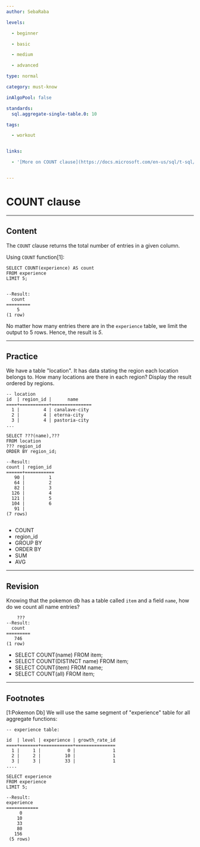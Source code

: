 ```yaml
---
author: SebaRaba

levels:

  - beginner

  - basic

  - medium

  - advanced

type: normal

category: must-know

inAlgoPool: false

standards:
  sql.aggregate-single-table.0: 10

tags:

  - workout


links:

  - '[More on COUNT clause](https://docs.microsoft.com/en-us/sql/t-sql/functions/aggregate-functions-transact-sql){website}'


---
```


# COUNT clause

---
## Content

The `COUNT` clause returns the total number of entries in a given column.

Using `COUNT` function[1]:

```
SELECT COUNT(experience) AS count
FROM experience
LIMIT 5;


--Result:
  count
=========
    5
(1 row)
```
No matter how many entries there are in the `experience` table, we limit the output to 5 rows. Hence, the result is *5*.

---
## Practice

We have a table "location". It has data stating the region each location belongs to. How many locations are there in each region? Display the result ordered by regions.
```
-- location
id  | region_id |      name           
====+===========+===============
  1 |         4 | canalave-city
  2 |         4 | eterna-city
  3 |         4 | pastoria-city
...

SELECT ???(name),???
FROM location
??? region_id
ORDER BY region_id;

--Result:
count | region_id
======+===========
   90 |         1
   64 |         2
   82 |         3
  126 |         4
  121 |         5
  104 |         6
   91 |          
(7 rows)


```


* COUNT
* region_id
* GROUP BY
* ORDER BY
* SUM
* AVG

---
## Revision

Knowing that the pokemon db has a table called `item` and a field `name`, how do we count all name entries?
```
    ???
--Result:
  count
=========
   746
(1 row)

```


* SELECT COUNT(name) FROM item;
* SELECT COUNT(DISTINCT name) FROM item;
* SELECT COUNT(item) FROM name;
* SELECT COUNT(all) FROM item;

---
## Footnotes
[1:Pokemon Db]
We will use the same segment of "experience" table for all aggregate functions:
```
-- experience table:

id  | level | experience | growth_rate_id
====+=======+============+===============
  1 |     1 |          0 |              1
  2 |     2 |         10 |              1
  3 |     3 |         33 |              1
....

SELECT experience
FROM experience
LIMIT 5;

--Result:
experience
============
     0
    10
    33
    80
   156
 (5 rows)

```
